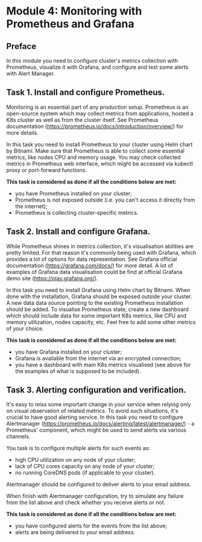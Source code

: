 # Module 4: Monitoring with Prometheus and Grafana

## Preface

In this module you need to configure cluster's metrics collection with Prometheus, visualize it with Grafana, and configure and test some alerts with Alert Manager.

## Task 1. Install and configure Prometheus.

Monitoring is an essential part of any production setup. Prometheus is an open-source system which may collect metrics from applications, hosted a K8s cluster as well as from the cluster itself. See Prometheus documentation (https://prometheus.io/docs/introduction/overview/) for more details.

In this task you need to install Prometheus to your cluster using Helm chart by Bitnami. Make sure that Prometheus is able to collect some essential metrics, like nodes CPU and memory usage. You may check collected metrics in Prometheus web interface, which might be accessed via kubectl proxy or port-forward functions.

**This task is considered as done if all the conditions below are met:**

- you have Prometheus installed on your cluster;
- Prometheus is not exposed outside (i.e. you can't access it directly from the internet);
- Prometheus is collecting cluster-specific metrics.

## Task 2. Install and configure Grafana.

While Prometheus shines in metrics collection, it's visualisation abilities are pretty limited. For that reason it's commonly being used with Grafana, which provides a lot of options for data representation. See Grafana official documentation (https://grafana.com/docs/) for more detail. A lot of examples of Grafana data visualisation could be find at official Grafana demo site (https://play.grafana.org/).

In this task you need to install Grafana using Helm chart by Bitnami. When done with the installation, Grafana should be exposed outside your cluster. A new data data source pointing to the existing Prometheus installation should be added. To visualise Prometheus state, create a new dashboard which should include data for some important K8s metrics, like CPU and memory utilization, nodes capacity, etc. Feel free to add some other metrics of your choice.

**This task is considered as done if all the conditions below are met:**

- you have Grafana installed on your cluster;
- Grafana is available from the internet via an encrypted connection;
- you have a dashboard with main K8s metrics visualised (see above for the examples of what is supposed to be included).

## Task 3. Alerting configuration and verification.

It's easy to miss some important change in your service when relying only on visual observation of related metrics. To avoid such situations, it's crucial to have good alerting service. In this task you need to configure Alertmanager (https://prometheus.io/docs/alerting/latest/alertmanager/) - a Prometheus' component, which might be used to send alerts via various channels.

You task is to configure multiple alerts for such events as:

- high CPU utilization on any node of your cluster;
- lack of CPU cores capacity on any node of your cluster;
- no running CoreDNS pods (if applicable to your cluster).

Alertmanager should be configured to deliver alerts to your email address.

When finish with Alertmanager configuration, try to simulate any failure from the list above and check whether you receive alerts or not.

**This task is considered as done if all the conditions below are met:**

- you have configured alerts for the events from the list above;
- alerts are being delivered to your email address.
